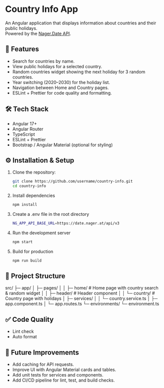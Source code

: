 # Country Info App

An Angular application that displays information about countries and their public holidays.  
Powered by the [Nager.Date API](https://date.nager.at/swagger/index.html).

## 🚀 Features

- Search for countries by name.
- View public holidays for a selected country.
- Random countries widget showing the next holiday for 3 random countries.
- Year switching (2020–2030) for the holiday list.
- Navigation between Home and Country pages.
- ESLint + Prettier for code quality and formatting.

## 🛠️ Tech Stack

- Angular 17+
- Angular Router
- TypeScript
- ESLint + Prettier
- Bootstrap / Angular Material (optional for styling)

## ⚙️ Installation & Setup

1. Clone the repository:
   ```bash
   git clone https://github.com/username/country-info.git
   cd country-info
   ```
2. Install dependencies
    ```bash
   npm install
   ```
3. Create a .env file in the root directory
    ```bash
   NG_APP_API_BASE_URL=https://date.nager.at/api/v3
   ```
4. Run the development server
    ```bash
   npm start
   ```
5. Build for production
    ```bash
   npm run build
   ```

## 📂 Project Structure
src/
├─ app/
│ ├─ pages/
│ │ ├─ home/ # Home page with country search & random widget
│ │ ├─ header/ # Header component
│ │ └─ country/ # Country page with holidays
│ ├─ services/
│ │ └─ country.service.ts
│ ├─ app.component.ts
│ └─ app.routes.ts
└─ environments/
└─ environment.ts

## ✅ Code Quality
- Lint check
- Auto format

## 🚀 Future Improvements
- Add caching for API requests.
- Improve UI with Angular Material cards and tables.
- Add unit tests for services and components.
- Add CI/CD pipeline for lint, test, and build checks.

